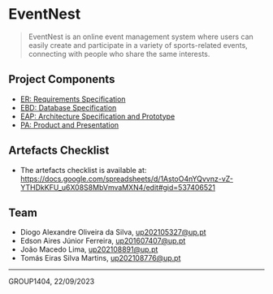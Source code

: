 # EventNest

> EventNest is an online event management system where users can easily create and participate in a variety of sports-related events, connecting with people who share the same interests.

## Project Components

* [ER: Requirements Specification](er)
* [EBD: Database Specification](ebd)
* [EAP: Architecture Specification and Prototype](eap)
* [PA: Product and Presentation](pa)

## Artefacts Checklist

* The artefacts checklist is available at: https://docs.google.com/spreadsheets/d/1AstoO4nYQvvnz-vZ-YTHDkKFU_u6X08S8MbVmvaMXN4/edit#gid=537406521

## Team

* Diogo Alexandre Oliveira da Silva, up202105327@up.pt
* Edson Aires Júnior Ferreira, up201607407@up.pt
* João Macedo Lima, up202108891@up.pt
* Tomás Eiras Silva Martins, up202108776@up.pt

***
GROUP1404, 22/09/2023
